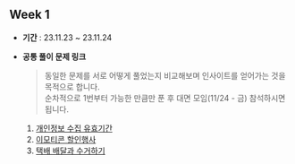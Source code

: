 ## Week 1

- **기간** : 23.11.23 ~ 23.11.24

- **공통 풀이 문제 링크**

  > 동일한 문제를 서로 어떻게 풀었는지 비교해보며 인사이트를 얻어가는 것을 목적으로 합니다. <br />
  > 순차적으로 1번부터 가능한 만큼만 푼 후 대면 모임(11/24 - 금) 참석하시면 됩니다.

  1. [개인정보 수집 유효기간](https://school.programmers.co.kr/learn/courses/30/lessons/150370)
  2. [이모티콘 할인행사](https://school.programmers.co.kr/learn/courses/30/lessons/150368)
  3. [택배 배달과 수거하기](https://school.programmers.co.kr/learn/courses/30/lessons/150365)

